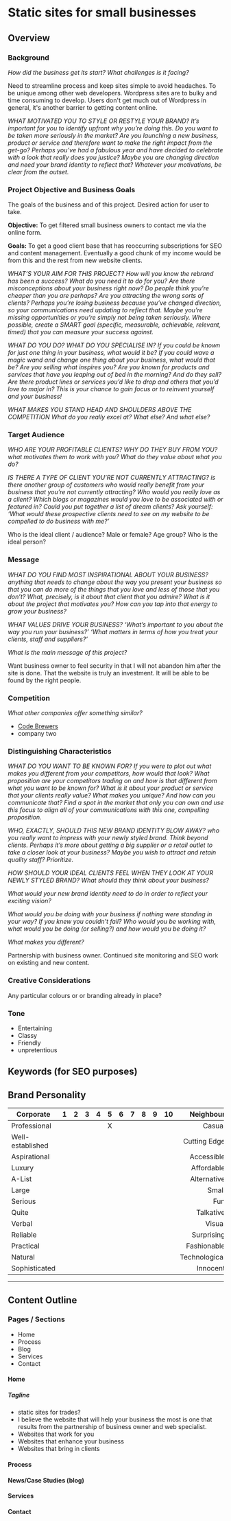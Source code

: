 
# Static sites for small businesses
## Overview
### Background
*How did the business get its start? What challenges is it facing?*

Need to streamline process and keep sites simple to avoid headaches. To be unique among other web developers. Wordpress sites are to bulky and time consuming to develop. Users don't get much out of Wordpress in general, it's another barrier to getting content online.

*WHAT MOTIVATED YOU TO STYLE OR RESTYLE YOUR BRAND?*
*It’s important for you to identify upfront why you’re doing this. Do you want to be taken more seriously in the market? Are you launching a new business, product or service and therefore want to make the right impact from the get-go? Perhaps you’ve had a fabulous year and have decided to celebrate with a look that really does you justice? Maybe you are changing direction and need your brand identity to reflect that? Whatever your motivations, be clear from the outset.*

### Project Objective and Business Goals
The goals of the business and of this project. Desired action for user to take.

**Objective:** To get filtered small business owners to contact me via the online form.

**Goals:** To get a good client base that has reoccurring subscriptions for SEO and content management. Eventually a good chunk of my income would be from this and the rest from new website clients. 

*WHAT’S YOUR AIM FOR THIS PROJECT?*
*How will you know the rebrand has been a success? What do you need it to do for you? Are there misconceptions about your business right now? Do people think you’re cheaper than you are perhaps? Are you attracting the wrong sorts of clients?*
*Perhaps you’re losing business because you’ve changed direction, so your communications need updating to reflect that. Maybe you’re missing opportunities or you’re simply not being taken seriously. Where possible, create a SMART goal (specific, measurable, achievable, relevant, timed) that you can measure your success against.*

*WHAT DO YOU DO? WHAT DO YOU SPECIALISE IN?*
*If you could be known for just one thing in your business, what would it be? If you could wave a magic wand and change one thing about your business, what would that be?*
*Are you selling what inspires you? Are you known for products and services that have you leaping out of bed in the morning? And do they sell? Are there product lines or services you’d like to drop and others that you’d love to major in? This is your chance to gain focus or to reinvent yourself and your business!*

*WHAT MAKES YOU STAND HEAD AND SHOULDERS ABOVE THE COMPETITION*
*What do you really excel at? What else? And what else?*

### Target Audience
*WHO ARE YOUR PROFITABLE CLIENTS? WHY DO THEY BUY FROM YOU?*
*what motivates them to work with you? What do they value about what you do?*

*IS THERE A TYPE OF CLIENT YOU’RE NOT CURRENTLY ATTRACTING?*
*is there another group of customers who would really benefit from your business that you’re not currently attracting?*
*Who would you really love as a client? Which blogs or magazines would you love to be associated with or featured in?*
*Could you put together a list of dream clients? Ask yourself: ‘What would these prospective clients need to see on my website to be compelled to do business with me?’*

Who is the ideal client / audience?
Male or female?
Age group?
Who is the ideal person?

### Message
*WHAT DO YOU FIND MOST INSPIRATIONAL ABOUT YOUR BUSINESS?*
*anything that needs to change about the way you present your business so that you can do more of the things that you love and less of those that you don’t?*
*What, precisely, is it about that client that you admire? What is it about the project that motivates you? How can you tap into that energy to grow your business?*

*WHAT VALUES DRIVE YOUR BUSINESS?*
*‘What’s important to you about the way you run your business?’ ‘What matters in terms of how you treat your clients, staff and suppliers?’*

*What is the main message of this project?*

Want business owner to feel security in that I will not abandon him after the site is done. That the website is truly an investment. It will be able to be found by the right people.

### Competition
*What other companies offer something similar?*

 - [Code Brewers](http://codebrewers.ca "Code Brewers")
 - company two

### Distinguishing Characteristics
*WHAT DO YOU WANT TO BE KNOWN FOR?*
*If you were to plot out what makes you different from your competitors, how would that look? What proposition are your competitors trading on and how is that different from what you want to be known for?*
*What is it about your product or service that your clients really value?*
*What makes you unique? And how can you communicate that?*
*Find a spot in the market that only you can own and use this focus to align all of your communications with this one, compelling proposition.*

*WHO, EXACTLY, SHOULD THIS NEW BRAND IDENTITY BLOW AWAY?*
*who you really want to impress with your newly styled brand. Think beyond clients. Perhaps it’s more about getting a big supplier or a retail outlet to take a closer look at your business? Maybe you wish to attract and retain quality staff?*
*Prioritize.*

*HOW SHOULD YOUR IDEAL CLIENTS FEEL WHEN THEY LOOK AT YOUR NEWLY STYLED BRAND?*
*What should they think about your business?*

*What would your new brand identity need to do in order to reflect your exciting vision?*

*What would you be doing with your business if nothing were standing in your way? If you knew you couldn’t fail? Who would you be working with, what would you be doing (or selling?) and how would you be doing it?*

*What makes you different?*

Partnership with business owner. Continued site monitoring and SEO work on existing and new content.

### Creative Considerations
Any particular colours or or branding already in place?

### Tone
- Entertaining
- Classy
- Friendly
- unpretentious

## Keywords (for SEO purposes)

## Brand Personality

|Corporate        |1|2|3|4|5|6|7|8|9|10|Neighbour    |
|-----------------|-|-|-|-|-|-|-|-|-|--|------------:|
|Professional     | | | | |X| | | | |  |Casual       |
|Well-established | | | | | | | | | |  |Cutting Edge |
|Aspirational     | | | | | | | | | |  |Accessible   |
|Luxury           | | | | | | | | | |  |Affordable   |
|A-List           | | | | | | | | | |  |Alternative  |
|Large            | | | | | | | | | |  |Small        |
|Serious          | | | | | | | | | |  |Fun          |
|Quite            | | | | | | | | | |  |Talkative    |
|Verbal           | | | | | | | | | |  |Visual       |
|Reliable         | | | | | | | | | |  |Surprising   |
|Practical        | | | | | | | | | |  |Fashionable  |
|Natural          | | | | | | | | | |  |Technological|
|Sophisticated    | | | | | | | | | |  |Innocent     |

---

## Content Outline

### Pages / Sections

- Home
- Process
- Blog
- Services
- Contact

#### Home

##### Tagline
- static sites for trades?
- I believe the website that will help your business the most is one that results from the partnership of business owner and web specialist.
- Websites that work for you
- Websites that enhance your business
- Websites that bring in clients

#### Process
#### News/Case Studies (blog)
#### Services
#### Contact
